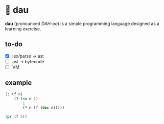 # 🎲 dau

**dau** (pronounced _DAH-oo_) is a simple programming language designed as a learning exercise.

## to-do

- [x] lex/parse → ast
- [ ] ast → bytecode
- [ ] VM

## example

```clojure
(: (f n)
    (? (<= n 1)
        1
        (* n (f (dec n)))))

(pr (f 5))
```
